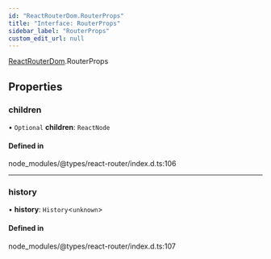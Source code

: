 ```yaml
---
id: "ReactRouterDom.RouterProps"
title: "Interface: RouterProps"
sidebar_label: "RouterProps"
custom_edit_url: null
---
```


[ReactRouterDom](../namespaces/ReactRouterDom.md).RouterProps

## Properties

### children

• `Optional` **children**: `ReactNode`

#### Defined in

node_modules/@types/react-router/index.d.ts:106

___

### history

• **history**: `History`<`unknown`\>

#### Defined in

node_modules/@types/react-router/index.d.ts:107
